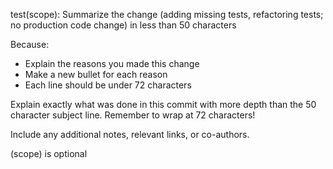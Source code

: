 test(scope): Summarize the change (adding missing tests, refactoring tests; no production code change) in less than 50 characters 

Because:
- Explain the reasons you made this change
- Make a new bullet for each reason
- Each line should be under 72 characters

Explain exactly what was done in this commit with more depth than the
50 character subject line. Remember to wrap at 72 characters!

Include any additional notes, relevant links, or co-authors.

(scope) is optional